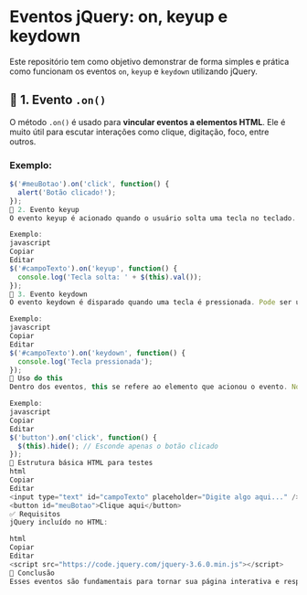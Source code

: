 # Eventos jQuery: on, keyup e keydown

Este repositório tem como objetivo demonstrar de forma simples e prática como funcionam os eventos `on`, `keyup` e `keydown` utilizando jQuery.

## 🔹 1. Evento `.on()`

O método `.on()` é usado para **vincular eventos a elementos HTML**. Ele é muito útil para escutar interações como clique, digitação, foco, entre outros.

### Exemplo:
```javascript
$('#meuBotao').on('click', function() {
  alert('Botão clicado!');
});
🔹 2. Evento keyup
O evento keyup é acionado quando o usuário solta uma tecla no teclado. É ideal para capturar valores enquanto o usuário digita, como em campos de busca.

Exemplo:
javascript
Copiar
Editar
$('#campoTexto').on('keyup', function() {
  console.log('Tecla solta: ' + $(this).val());
});
🔹 3. Evento keydown
O evento keydown é disparado quando uma tecla é pressionada. Pode ser útil para detectar comandos de atalho, navegação, entre outros.

Exemplo:
javascript
Copiar
Editar
$('#campoTexto').on('keydown', function() {
  console.log('Tecla pressionada');
});
🔸 Uso do this
Dentro dos eventos, this se refere ao elemento que acionou o evento. No jQuery, normalmente usamos $(this) para manipular o elemento.

Exemplo:
javascript
Copiar
Editar
$('button').on('click', function() {
  $(this).hide(); // Esconde apenas o botão clicado
});
📁 Estrutura básica HTML para testes
html
Copiar
Editar
<input type="text" id="campoTexto" placeholder="Digite algo aqui..." />
<button id="meuBotao">Clique aqui</button>
✅ Requisitos
jQuery incluído no HTML:

html
Copiar
Editar
<script src="https://code.jquery.com/jquery-3.6.0.min.js"></script>
🧠 Conclusão
Esses eventos são fundamentais para tornar sua página interativa e responsiva às ações do usuário. Com eles, é possível capturar e reagir às interações de forma eficaz.
